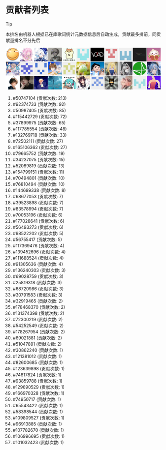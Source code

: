# 贡献者列表

> [!TIP]
> 本排名由机器人根据已在库歌词统计元数据信息后自动生成，贡献最多排前，同贡献量排名不分先后

![贡献者头像画廊](./CONTRIBUTORS.svg)

1. #50747104 (贡献次数: 213)
2. #92374733 (贡献次数: 92)
3. #50987405 (贡献次数: 85)
4. #115442729 (贡献次数: 72)
5. #37899975 (贡献次数: 65)
6. #117785554 (贡献次数: 48)
7. #132769718 (贡献次数: 33)
8. #72502111 (贡献次数: 27)
9. #165106362 (贡献次数: 27)
10. #79665752 (贡献次数: 19)
11. #34237075 (贡献次数: 15)
12. #52089819 (贡献次数: 13)
13. #154799151 (贡献次数: 11)
14. #70494801 (贡献次数: 10)
15. #76810494 (贡献次数: 10)
16. #144699338 (贡献次数: 8)
17. #68677053 (贡献次数: 7)
18. #39523898 (贡献次数: 7)
19. #83578994 (贡献次数: 7)
20. #70053196 (贡献次数: 6)
21. #177028641 (贡献次数: 6)
22. #56493273 (贡献次数: 6)
23. #98522202 (贡献次数: 5)
24. #56755417 (贡献次数: 5)
25. #117369476 (贡献次数: 4)
26. #139452696 (贡献次数: 4)
27. #111688524 (贡献次数: 4)
28. #91305636 (贡献次数: 4)
29. #136240303 (贡献次数: 3)
30. #69028759 (贡献次数: 3)
31. #25819318 (贡献次数: 3)
32. #68720986 (贡献次数: 3)
33. #30791583 (贡献次数: 3)
34. #32919465 (贡献次数: 2)
35. #178468370 (贡献次数: 2)
36. #131374398 (贡献次数: 2)
37. #72300219 (贡献次数: 2)
38. #54252549 (贡献次数: 2)
39. #178267954 (贡献次数: 2)
40. #69021881 (贡献次数: 2)
41. #51047891 (贡献次数: 2)
42. #30862240 (贡献次数: 1)
43. #121381012 (贡献次数: 1)
44. #82600685 (贡献次数: 1)
45. #123639898 (贡献次数: 1)
46. #74817824 (贡献次数: 1)
47. #93859788 (贡献次数: 1)
48. #129690529 (贡献次数: 1)
49. #166970328 (贡献次数: 1)
50. #74950717 (贡献次数: 1)
51. #65543422 (贡献次数: 1)
52. #58398544 (贡献次数: 1)
53. #109809527 (贡献次数: 1)
54. #96913885 (贡献次数: 1)
55. #107782670 (贡献次数: 1)
56. #106996695 (贡献次数: 1)
57. #101032423 (贡献次数: 1)
